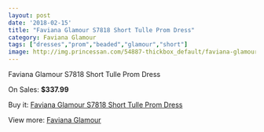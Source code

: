 ```yaml
---
layout: post
date: '2018-02-15'
title: "Faviana Glamour S7818 Short Tulle Prom Dress"
category: Faviana Glamour
tags: ["dresses","prom","beaded","glamour","short"]
image: http://img.princessan.com/54887-thickbox_default/faviana-glamour-s7818-short-tulle-prom-dress.jpg
---
```

Faviana Glamour S7818 Short Tulle Prom Dress

On Sales: **$337.99**
<a href="https://www.princessan.com/en/faviana-glamour/24680-faviana-glamour-s7818-short-tulle-prom-dress.html"><amp-img layout="responsive" width="600" height="600" src="//img.princessan.com/54887-thickbox_default/faviana-glamour-s7818-short-tulle-prom-dress.jpg" alt="Faviana Glamour S7818 Short Tulle Prom Dress 0" /></a>
<a href="https://www.princessan.com/en/faviana-glamour/24680-faviana-glamour-s7818-short-tulle-prom-dress.html"><amp-img layout="responsive" width="600" height="600" src="//img.princessan.com/54888-thickbox_default/faviana-glamour-s7818-short-tulle-prom-dress.jpg" alt="Faviana Glamour S7818 Short Tulle Prom Dress 1" /></a>

Buy it: [Faviana Glamour S7818 Short Tulle Prom Dress](https://www.princessan.com/en/faviana-glamour/24680-faviana-glamour-s7818-short-tulle-prom-dress.html "Faviana Glamour S7818 Short Tulle Prom Dress")

View more: [Faviana Glamour](https://www.princessan.com/en/183-faviana-glamour "Faviana Glamour")